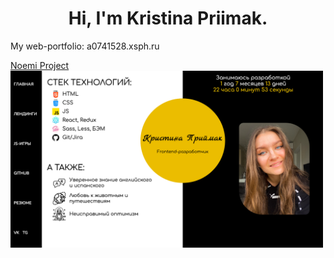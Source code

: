 <h1 align="center">Hi, I'm Kristina Priimak.</h1>
<p>My web-portfolio: a0741528.xsph.ru </p>
<a href='https://krisprymak.github.io/Noemi/'>Noemi Project</a>
<a><img src="https://github.com/KrisPrymak/portfolio/blob/main/main_img.jpg" width='500px'></h1></a>

